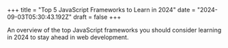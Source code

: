 +++
title = "Top 5 JavaScript Frameworks to Learn in 2024"
date = "2024-09-03T05:30:43.192Z"
draft = false
+++

  An overview of the top JavaScript frameworks you should consider learning in 2024 to stay ahead in web development.
        